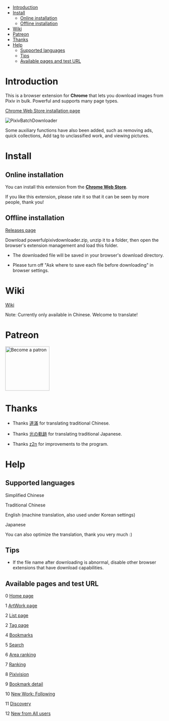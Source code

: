 <!-- TOC -->

- [Introduction](#introduction)
- [Install](#install)
  - [Online installation](#online-installation)
  - [Offline installation](#offline-installation)
- [Wiki](#wiki)
- [Patreon](#patreon)
- [Thanks](#thanks)
- [Help](#help)
  - [Supported languages](#supported-languages)
  - [Tips](#tips)
  - [Available pages and test URL](#available-pages-and-test-url)

<!-- /TOC -->


# Introduction

This is a browser extension for **Chrome** that lets you download images from Pixiv in bulk. Powerful and supports many page types.

[Chrome Web Store installation page](https://chrome.google.com/webstore/detail/powerful-pixiv-downloader/dkndmhgdcmjdmkdonmbgjpijejdcilfh)

![PixivBatchDownloader](https://raw.githubusercontent.com/wiki/xuejianxianzun/PixivBatchDownloader/images/ui2.png)

Some auxiliary functions have also been added, such as removing ads, quick collections, Add tag to unclassified work, and viewing pictures.

# Install

## Online installation

You can install this extension from the **[Chrome Web Store](https://chrome.google.com/webstore/detail/powerful-pixiv-downloader/dkndmhgdcmjdmkdonmbgjpijejdcilfh)**.

If you like this extension, please rate it so that it can be seen by more people, thank you!

## Offline installation

[Releases page](https://github.com/xuejianxianzun/PixivBatchDownloader/releases/)

Download powerfulpixivdownloader.zip, unzip it to a folder, then open the browser's extension management and load this folder.

- The downloaded file will be saved in your browser's download directory.

- Please turn off "Ask where to save each file before downloading" in browser settings.

# Wiki

[Wiki](https://github.com/xuejianxianzun/PixivBatchDownloader/wiki)

Note: Currently only available in Chinese. Welcome to translate!

# Patreon

<a href='https://www.patreon.com/xuejianxianzun'><img src='https://c5.patreon.com/external/logo/become_a_patron_button.png' alt='Become a patron' width='140px' /></a>

# Thanks

- Thanks [道滿](https://zhtw.me/) for translating traditional Chinese.

- Thanks [光の軌跡](https://github.com/jiaer24) for translating traditional Japanese.

- Thanks [z2n](https://github.com/z2n) for improvements to the program.

# Help

## Supported languages

Simplified Chinese

Traditional Chinese

English (machine translation, also used under Korean settings)

Japanese

You can also optimize the translation, thank you very much :)


## Tips

- If the file name after downloading is abnormal, disable other browser extensions that have download capabilities.

## Available pages and test URL

0 [Home page](https://www.pixiv.net/)

1 [ArtWork page](https://www.pixiv.net/artworks/72503012)

2 [List page](https://www.pixiv.net/users/544479/artworks)

2 [Tag page](https://www.pixiv.net/users/544479/artworks/%E6%9D%B1%E6%96%B9)

4 [Bookmarks](https://www.pixiv.net/bookmark.php)

5 [Search](https://www.pixiv.net/tags/saber/artworks?s_mode=s_tag)

6 [Area ranking](https://www.pixiv.net/ranking_area.php?type=state&no=0)

7 [Ranking](https://www.pixiv.net/ranking.php)

8 [Pixivision](https://www.pixivision.net/zh/a/3190)

9 [Bookmark detail](https://www.pixiv.net/bookmark_add.php?id=63148723)

10 [New Work: Following](https://www.pixiv.net/bookmark_new_illust.php)

11 [Discovery](https://www.pixiv.net/discovery)

12 [New from All users](https://www.pixiv.net/new_illust.php)

